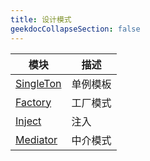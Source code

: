```yaml
---
title: 设计模式
geekdocCollapseSection: false
---
```


| 模块 | 描述 |
| - | - |
| [SingleTon](/WithWhatForUnity/DesignPattern/SingleTon) | 单例模板 |
| [Factory](/WithWhatForUnity/DesignPattern/Factory) | 工厂模式 |
| [Inject](/WithWhatForUnity/DesignPattern/Inject) | 注入 |
| [Mediator](/WithWhatForUnity/DesignPattern/Mediator) | 中介模式 |